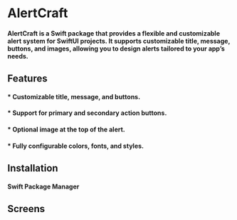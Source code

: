 # AlertCraft

#### AlertCraft is a Swift package that provides a flexible and customizable alert system for SwiftUI projects. It supports customizable title, message, buttons, and images, allowing you to design alerts tailored to your app’s needs.

## Features

#### * Customizable title, message, and buttons.
#### * Support for primary and secondary action buttons.
#### * Optional image at the top of the alert.
#### * Fully configurable colors, fonts, and styles.


## Installation

#### Swift Package Manager


## Screens



